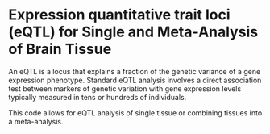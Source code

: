 # Expression quantitative trait loci (eQTL) for Single and Meta-Analysis of Brain Tissue  
          
An eQTL is a locus that explains a fraction of the genetic variance of a gene expression phenotype. Standard eQTL analysis involves a direct association test between markers of genetic variation with gene expression levels typically measured in tens or hundreds of individuals.               
                
This code allows for eQTL analysis of single tissue or combining tissues into a meta-analysis.                             
               
         
                  
      
  
   
   
